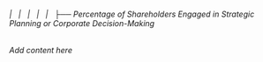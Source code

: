 ###### |   |   |   |   |   ├── Percentage of Shareholders Engaged in Strategic Planning or Corporate Decision-Making

*Add content here*